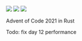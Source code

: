 ![](https://img.shields.io/badge/day%20📅-30-blue)
![](https://img.shields.io/badge/stars%20⭐-47-yellow)
![](https://img.shields.io/badge/days%20completed-23-red)

Advent of Code 2021 in Rust

Todo: fix day 12 performance